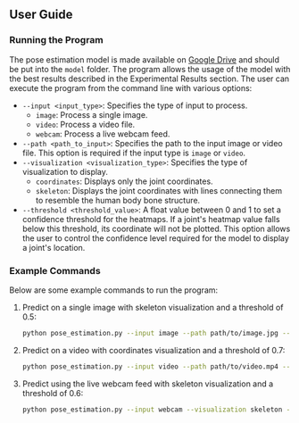 ## User Guide

### Running the Program

The pose estimation model is made available on [Google Drive](https://github.com/philgatt/Pose-Estimation-Heatmap-Regression) and should be put into the `model` folder. The program allows the usage of the model with the best results described in the Experimental Results section. The user can execute the program from the command line with various options:

- `--input <input_type>`: Specifies the type of input to process.
  - `image`: Process a single image.
  - `video`: Process a video file.
  - `webcam`: Process a live webcam feed.
- `--path <path_to_input>`: Specifies the path to the input image or video file. This option is required if the input type is `image` or `video`.
- `--visualization <visualization_type>`: Specifies the type of visualization to display.
  - `coordinates`: Displays only the joint coordinates.
  - `skeleton`: Displays the joint coordinates with lines connecting them to resemble the human body bone structure.
- `--threshold <threshold_value>`: A float value between 0 and 1 to set a confidence threshold for the heatmaps. If a joint's heatmap value falls below this threshold, its coordinate will not be plotted. This option allows the user to control the confidence level required for the model to display a joint's location.

### Example Commands

Below are some example commands to run the program:

1. Predict on a single image with skeleton visualization and a threshold of 0.5:

    ```bash
    python pose_estimation.py --input image --path path/to/image.jpg --visualization skeleton --threshold 0.1
    ```

2. Predict on a video with coordinates visualization and a threshold of 0.7:

    ```bash
    python pose_estimation.py --input video --path path/to/video.mp4 --visualization coordinates --threshold 0.2
    ```

3. Predict using the live webcam feed with skeleton visualization and a threshold of 0.6:

    ```bash
    python pose_estimation.py --input webcam --visualization skeleton --threshold 0.6
    ```
